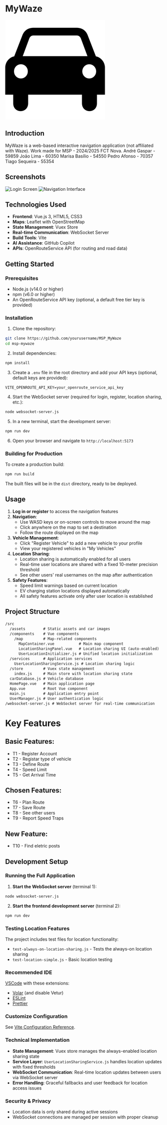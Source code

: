 # MyWaze

![MyWaze Logo](src/assets/car_images/car_icon.png)

## Introduction

MyWaze is a web-based interactive navigation application (not affiliated with Waze).
Work made for MSP - 2024/2025 FCT Nova.
André Gaspar - 59859
João Lima - 60350
Marisa Basílio - 54550
Pedro Afonso - 70357
Tiago Sequeira - 55354

## Screenshots

![Login Screen](https://media.discordapp.net/attachments/1357732915617992918/1366178159028080694/Screenshot_from_2025-04-27_23-22-30.png?ex=6810000f&is=680eae8f&hm=2cc43fd8a59c7eaa1175b2ec2532ff7f420bb2e5514288e62d11193e48f647d3&=&format=webp&quality=lossless&width=1205&height=1132)
![Navigation Interface](https://media.discordapp.net/attachments/1357732915617992918/1366178159397048441/Screenshot_from_2025-04-27_23-22-54.png?ex=6810000f&is=680eae8f&hm=c7dd69f297742cbc9b2accbfdc888b9c3bf00ee1f240f6d50cc20446dd620cc5&=&format=webp&quality=lossless&width=1279&height=1132)

## Technologies Used

- **Frontend**: Vue.js 3, HTML5, CSS3
- **Maps**: Leaflet with OpenStreetMap
- **State Management**: Vuex Store
- **Real-time Communication**: WebSocket Server
- **Build Tools**: Vite
- **AI Assistance**: GitHub Copilot
- **APIs**: OpenRouteService API (for routing and road data)

## Getting Started

### Prerequisites

- Node.js (v14.0 or higher)
- npm (v6.0 or higher)
- An OpenRouteService API key (optional, a default free tier key is provided)

### Installation

1. Clone the repository:

```sh
git clone https://github.com/yourusername/MSP_MyWaze
cd msp-mywaze
```

2. Install dependencies:

```sh
npm install
```

3. Create a `.env` file in the root directory and add your API keys (optional, default keys are provided):

```
VITE_OPENROUTE_API_KEY=your_openroute_service_api_key
```

4. Start the WebSocket server (required for login, register, location sharing, etc.):

```sh
node websocket-server.js
```

5. In a new terminal, start the development server:

```sh
npm run dev
```

6. Open your browser and navigate to `http://localhost:5173`

### Building for Production

To create a production build:

```sh
npm run build
```

The built files will be in the `dist` directory, ready to be deployed.

## Usage

1. **Log in or register** to access the navigation features
2. **Navigation**:
   - Use WASD keys or on-screen controls to move around the map
   - Click anywhere on the map to set a destination
   - Follow the route displayed on the map
3. **Vehicle Management**:
   - Click "Register Vehicle" to add a new vehicle to your profile
   - View your registered vehicles in "My Vehicles"
4. **Location Sharing**:
   - Location sharing is automatically enabled for all users
   - Real-time user locations are shared with a fixed 10-meter precision threshold
   - See other users' real usernames on the map after authentication
5. **Safety Features**:
   - Speed limit warnings based on current location
   - EV charging station locations displayed automatically
   - All safety features activate only after user location is established

## Project Structure

```
/src
  /assets        # Static assets and car images
  /components    # Vue components
    /map         # Map-related components
      MapContainer.vue           # Main map component
      LocationSharingPanel.vue   # Location sharing UI (auto-enabled)
      UserLocationInitializer.js # Unified location initialization
  /services      # Application services
    UserLocationSharingService.js # Location sharing logic
  /store         # Vuex state management
    index.js     # Main store with location sharing state
  carDatabase.js # Vehicle database
  HomePage.vue   # Main application page
  App.vue        # Root Vue component
  main.js        # Application entry point
  UserManager.js # User authentication logic
/websocket-server.js # WebSocket server for real-time communication
```

# **Key Features**

## Basic Features:
   - T1 - Register Account
   - T2 - Registar type of vehicle
   - T3 - Define Route
   - T4 - Speed Limit
   - T5 - Get Arrival Time

## Chosen Features:
   - T6 - Plan Route
   - T7 - Save Route
   - T8 - See other users
   - T9 - Report Speed Traps

## New Feature:
   - T10 - Find eletric posts

## Development Setup

### Running the Full Application

1. **Start the WebSocket server** (terminal 1):
```sh
node websocket-server.js
```

2. **Start the frontend development server** (terminal 2):
```sh
npm run dev
```

### Testing Location Features

The project includes test files for location functionality:
- `test-always-on-location-sharing.js` - Tests the always-on location sharing
- `test-location-simple.js` - Basic location testing

### Recommended IDE

[VSCode](https://code.visualstudio.com/) with these extensions:

- [Volar](https://marketplace.visualstudio.com/items?itemName=Vue.volar) (and disable Vetur)
- [ESLint](https://marketplace.visualstudio.com/items?itemName=dbaeumer.vscode-eslint)
- [Prettier](https://marketplace.visualstudio.com/items?itemName=esbenp.prettier-vscode)

### Customize Configuration

See [Vite Configuration Reference](https://vitejs.dev/config/).

### Technical Implementation
- **State Management**: Vuex store manages the always-enabled location sharing state
- **Service Layer**: `UserLocationSharingService.js` handles location updates with fixed thresholds
- **WebSocket Communication**: Real-time location updates between users via WebSocket server
- **Error Handling**: Graceful fallbacks and user feedback for location access issues

### Security & Privacy
- Location data is only shared during active sessions
- WebSocket connections are managed per session with proper cleanup
